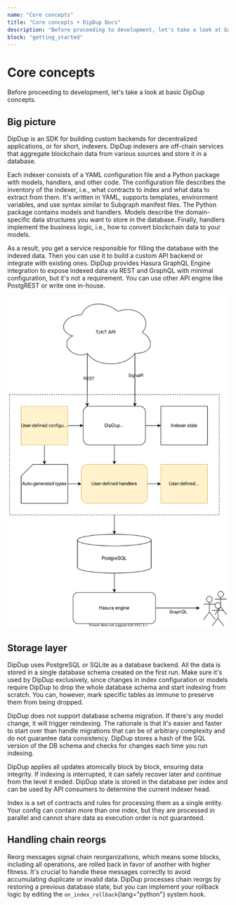 ```yaml
---
name: "Core concepts"
title: "Core concepts • DipDup Docs"
description: "Before proceeding to development, let's take a look at basic DipDup concepts."
block: "getting_started"
---
```


# Core concepts

Before proceeding to development, let's take a look at basic DipDup concepts.

<!-- TODO: Very complex and boring -->

## Big picture

DipDup is an SDK for building custom backends for decentralized applications, or for short, indexers. DipDup indexers are off-chain services that aggregate blockchain data from various sources and store it in a database.

Each indexer consists of a YAML configuration file and a Python package with models, handlers, and other code. The configuration file describes the inventory of the indexer, i.e., what contracts to index and what data to extract from them. It's written in YAML, supports templates, environment variables, and use syntax similar to Subgraph manifest files. The Python package contains models and handlers. Models describe the domain-specific data structures you want to store in the database. Finally, handlers implement the business logic, i.e., how to convert blockchain data to your models.

As a result, you get a service responsible for filling the database with the indexed data. Then you can use it to build a custom API backend or integrate with existing ones. DipDup provides Hasura GraphQL Engine integration to expose indexed data via REST and GraphQL with minimal configuration, but it's not a requirement. You can use other API engine like PostgREST or write one in-house.

<!-- TODO: SVG include doesn't work -->

![Generic DipDup setup and data flow](../assets/dipdup.svg)

## Storage layer

DipDup uses PostgreSQL or SQLite as a database backend. All the data is stored in a single database schema created on the first run. Make sure it's used by DipDup exclusively, since changes in index configuration or models require DipDup to drop the whole database schema and start indexing from scratch. You can, however, mark specific tables as immune to preserve them from being dropped.

DipDup does not support database schema migration. If there's any model change, it will trigger reindexing. The rationale is that it's easier and faster to start over than handle migrations that can be of arbitrary complexity and do not guarantee data consistency. DipDup stores a hash of the SQL version of the DB schema and checks for changes each time you run indexing.

DipDup applies all updates atomically block by block, ensuring data integrity. If indexing is interrupted, it can safely recover later and continue from the level it ended. DipDup state is stored in the database per index and can be used by API consumers to determine the current indexer head.

Index is a set of contracts and rules for processing them as a single entity. Your config can contain more than one index, but they are processed in parallel and cannot share data as execution order is not guaranteed.

## Handling chain reorgs

Reorg messages signal chain reorganizations, which means some blocks, including all operations, are rolled back in favor of another with higher fitness. It's crucial to handle these messages correctly to avoid accumulating duplicate or invalid data. DipDup processes chain reorgs by restoring a previous database state, but you can implement your rollback logic by editing the `on_index_rollback`{lang="python"} system hook.

<!--

FIXME: Tezos stuff

DipDup works with operation groups (explicit operation and all internal ones, a single contract call) and _Big\_map_ updates (lazy hash map structures, [read more](https://tezostaquito.io/docs/maps_bigmaps/)) — until fully-fledged protocol-level events are not implemented in Tezos.

DipDup is tightly coupled with [TzKT API](http://api.tzkt.io/) but can generally use any data provider which implements a particular feature set. TzKT provides REST endpoints and Websocket subscriptions with flexible filters enabling selective indexing and returns "humanified" contract data, which means you don't have to handle raw Michelson expressions.

-->
